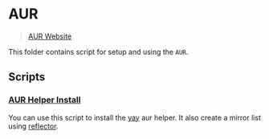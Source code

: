 # AUR

> [AUR Website](https://aur.archlinux.org)

This folder contains script for setup and using the `AUR`.

## Scripts

### [AUR Helper Install](helper_install.sh)

You can use this script to install the [yay](https://github.com/Jguer/yay/) aur helper. It also create a mirror list using [reflector](https://wiki.archlinux.org/title/reflector).
